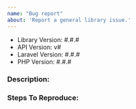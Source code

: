 ```yaml
---
name: "Bug report"
about: 'Report a general library issue.'
---
```



- Library Version: #.#.#
- API Version: v#
- Laravel Version: #.#.#
- PHP Version: #.#.#

### Description:


### Steps To Reproduce:
